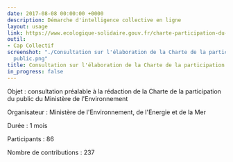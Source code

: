 ```yaml
---
date: 2017-08-08 00:00:00 +0000
description: Démarche d'intelligence collective en ligne
layout: usage
link: https://www.ecologique-solidaire.gouv.fr/charte-participation-du-public
outil:
- Cap Collectif
screenshot: "./Consultation sur l'élaboration de la Charte de la participation du
  public.png"
title: Consultation sur l'élaboration de la Charte de la participation du public
in_progress: false
---
```



Objet : consultation préalable à la rédaction de la Charte de la participation du public du Ministère de l'Environnement

Organisateur : Ministère de l'Environnement, de l'Energie et de la Mer

Durée : 1 mois

Participants : 86

Nombre de contributions : 237